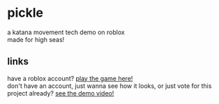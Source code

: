 # pickle
a katana movement tech demo on roblox\
made for high seas!
## links
have a roblox account? [play the game here!](https://www.roblox.com/games/138500361038082/pickle)\
don't have an account, just wanna see how it looks, or just vote for this project already? [see the demo video!](https://cloud-7csbkzk9n-hack-club-bot.vercel.app/12025-01-21_20-12-14.mp4)
